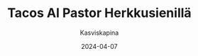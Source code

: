 ---
title: "Tacos Al Pastor Herkku­sienillä"
image: "https://vegaanibotti.lauravuo.me/2024/04/2024-04-07_small.png"
date: 2024-04-07
receipt_url: "https://kasviskapina.fi/reseptit/tacos-al-pastor-herkkusienilla"
author: "Kasviskapina"
---
